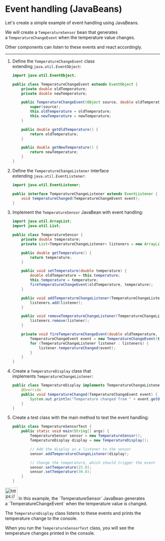# Event handling (JavaBeans)

Let's create a simple example of event handling using JavaBeans.

We will create a `TemperatureSensor` bean that generates a `TemperatureChangeEvent` when the temperature value changes.

Other components can listen to these events and react accordingly.

---

1. Define the `TemperatureChangeEvent` class extending `java.util.EventObject`:
    
    ```java
    import java.util.EventObject;
    
    public class TemperatureChangeEvent extends EventObject {
        private double oldTemperature;
        private double newTemperature;
    
        public TemperatureChangeEvent(Object source, double oldTemperature, double newTemperature) {
            super(source);
            this.oldTemperature = oldTemperature;
            this.newTemperature = newTemperature;
        }
    
        public double getOldTemperature() {
            return oldTemperature;
        }
    
        public double getNewTemperature() {
            return newTemperature;
        }
    }
    ```
    
2. Define the `TemperatureChangeListener` interface extending `java.util.EventListener`:
    
    ```java
    import java.util.EventListener;
    
    public interface TemperatureChangeListener extends EventListener {
        void temperatureChanged(TemperatureChangeEvent event);
    }
    ```
    
3. Implement the `TemperatureSensor` JavaBean with event handling:
    
    ```java
    import java.util.ArrayList;
    import java.util.List;
    
    public class TemperatureSensor {
        private double temperature;
        private List<TemperatureChangeListener> listeners = new ArrayList<>();
    
        public double getTemperature() {
            return temperature;
        }
    
        public void setTemperature(double temperature) {
            double oldTemperature = this.temperature;
            this.temperature = temperature;
            fireTemperatureChangeEvent(oldTemperature, temperature);
        }
    
        public void addTemperatureChangeListener(TemperatureChangeListener listener) {
            listeners.add(listener);
        }
    
        public void removeTemperatureChangeListener(TemperatureChangeListener listener) {
            listeners.remove(listener);
        }
    
        private void fireTemperatureChangeEvent(double oldTemperature, double newTemperature) {
            TemperatureChangeEvent event = new TemperatureChangeEvent(this, oldTemperature, newTemperature);
            for (TemperatureChangeListener listener : listeners) {
                listener.temperatureChanged(event);
            }
        }
    }
    ```
    
4. Create a `TemperatureDisplay` class that implements `TemperatureChangeListener`:
    
    ```java
    public class TemperatureDisplay implements TemperatureChangeListener {
        @Override
        public void temperatureChanged(TemperatureChangeEvent event) {
            System.out.println("Temperature changed from " + event.getOldTemperature() + " to " + event.getNewTemperature());
        }
    }
    ```
    

1. Create a test class with the main method to test the event handling:
    
    ```java
    public class TemperatureSensorTest {
        public static void main(String[] args) {
            TemperatureSensor sensor = new TemperatureSensor();
            TemperatureDisplay display = new TemperatureDisplay();
    
            // Add the display as a listener to the sensor
            sensor.addTemperatureChangeListener(display);
    
            // Change the temperature, which should trigger the event
            sensor.setTemperature(25.0);
            sensor.setTemperature(30.0);
        }
    }
    ```
    

<aside>
<img src="https://www.notion.so/icons/snippet_green.svg" alt="https://www.notion.so/icons/snippet_green.svg" width="40px" /> In this example, the `TemperatureSensor` JavaBean generates a `TemperatureChangeEvent` when the temperature value is changed.

The `TemperatureDisplay` class listens to these events and prints the temperature change to the console.

When you run the `TemperatureSensorTest` class, you will see the temperature changes printed in the console.

</aside>